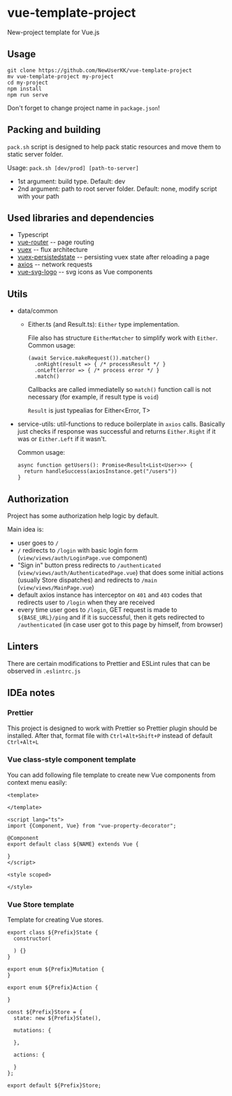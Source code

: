 # vue-template-project
New-project template for Vue.js

## Usage
```
git clone https://github.com/NewUserKK/vue-template-project
mv vue-template-project my-project
cd my-project
npm install
npm run serve
```
Don't forget to change project name in `package.json`!


## Packing and building
`pack.sh` script is designed to help pack static resources and move them to static server folder.

Usage:
`pack.sh [dev/prod] [path-to-server]`
* 1st argument: build type. Default: dev
* 2nd argument: path to root server folder. Default: none, modify script with your path


## Used libraries and dependencies
* Typescript
* [vue-router](https://router.vuejs.org) -- page routing
* [vuex](https://vuex.vuejs.org) -- flux architecture
* [vuex-persistedstate](https://github.com/robinvdvleuten/vuex-persistedstate) -- persisting vuex state after reloading a page
* [axios](https://github.com/axios/axios) -- network requests
* [vue-svg-logo](https://github.com/visualfanatic/vue-svg-loader) -- svg icons as Vue components


## Utils
* data/common
  * Either.ts (and Result.ts): `Either` type implementation.

    File also has structure `EitherMatcher` to simplify work with `Either`. Common usage:
    ```
    (await Service.makeRequest()).matcher()
      .onRight(result => { /* processResult */ }
      .onLeft(error => { /* process error */ }
      .match()
    ```
    Callbacks are called immediatelly so `match()` function call is not necessary (for example, if result type is `void`)
    
    `Result` is just typealias for Either<Error, T>
* service-utils: util-functions to reduce boilerplate in `axios` calls. Basically just checks if response was successful
  and returns `Either.Right` if it was or `Either.Left` if it wasn't.
  
  Common usage:
  ```
  async function getUsers(): Promise<Result<List<User>>> {
    return handleSuccess(axiosInstance.get("/users"))
  }
  ```
  
## Authorization
Project has some authorization help logic by default.

Main idea is:
* user goes to `/`
* `/` redirects to `/login` with basic login form (`view/views/auth/LoginPage.vue` component)
* "Sign in" button press redirects to `/authenticated` (`view/views/auth/AuthenticatedPage.vue`) that 
  does some initial actions (usually Store dispatches) and redirects to `/main` (`view/views/MainPage.vue`)
* default axios instance has interceptor on `401` and `403` codes that redirects user to `/login` when they are received
* every time user goes to `/login`, GET request is made to `${BASE_URL}/ping` and if it is successful, then it gets redirected
  to `/authenticated` (in case user got to this page by himself, from browser)


## Linters
There are certain modifications to Prettier and ESLint rules that can be observed in `.eslintrc.js`


## IDEa notes
### Prettier
This project is designed to work with Prettier so Prettier plugin should be installed. After that, format file with `Ctrl+Alt+Shift+P` instead of default `Ctrl+Alt+L`

### Vue class-style component template
You can add following file template to create new Vue components from context menu easily:

```
<template>

</template>

<script lang="ts">
import {Component, Vue} from "vue-property-decorator";

@Component
export default class ${NAME} extends Vue {

}
</script>

<style scoped>

</style>
```

### Vue Store template
Template for creating Vue stores.
```
export class ${Prefix}State {
  constructor(

  ) {}
}

export enum ${Prefix}Mutation {
}

export enum ${Prefix}Action {

}

const ${Prefix}Store = {
  state: new ${Prefix}State(),

  mutations: {

  },

  actions: {
  
  }
};

export default ${Prefix}Store;
```
